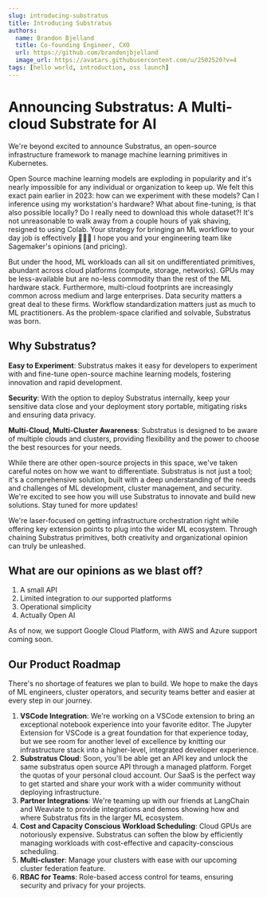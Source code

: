 ```yaml
---
slug: introducing-substratus
title: Introducing Substratus
authors:
  name: Brandon Bjelland
  title: Co-founding Engineer, CXO
  url: https://github.com/brandonjbjelland
  image_url: https://avatars.githubusercontent.com/u/2502520?v=4
tags: [hello world, introduction, oss launch]
---
```

# Announcing Substratus: A Multi-cloud Substrate for AI

We're beyond excited to announce Substratus, an open-source infrastructure
framework to manage machine learning primitives in Kubernetes.

Open Source machine learning models are exploding in popularity and it's nearly
impossible for any individual or organization to keep up. We felt this exact
pain earlier in 2023: how can we experiment with these models? Can I inference
using my workstation's hardware? What about fine-tuning, is that also possible
locally? Do I really need to download this whole dataset?! It's not unreasonable
to walk away from a couple hours of yak shaving, resigned to using Colab. Your
strategy for bringing an ML workflow to your day job is effectively 🤷🏾‍♀️ I
hope you and your engineering team like Sagemaker's opinions (and pricing).

But under the hood, ML workloads can all sit on undifferentiated primitives,
abundant across cloud platforms (compute, storage, networks). GPUs may be
less-available but are no-less commodity than the rest of the ML hardware stack.
Furthermore, multi-cloud footprints are increasingly common across medium and
large enterprises. Data security matters a great deal to these firms. Workflow
standardization matters just as much to ML practitioners. As the problem-space
clarified and solvable, Substratus was born.

## Why Substratus?

**Easy to Experiment**: Substratus makes it easy for developers to experiment
with and fine-tune open-source machine learning models, fostering innovation and
rapid development.

**Security**: With the option to deploy Substratus internally, keep your
sensitive data close and your deployment story portable, mitigating risks and
ensuring data privacy.

**Multi-Cloud, Multi-Cluster Awareness**: Substratus is designed to be aware of
multiple clouds and clusters, providing flexibility and the power to choose the
best resources for your needs.

While there are other open-source projects in this space, we've taken careful
notes on how we want to differentiate. Substratus is not just a tool; it's a
comprehensive solution, built with a deep understanding of the needs and
challenges of ML development, cluster management, and security. We're excited to
see how you will use Substratus to innovate and build new solutions. Stay tuned
for more updates!

We're laser-focused on getting infrastructure orchestration right while offering key extension points to plug
into the wider ML ecosystem. Through chaining Substratus primitives, both
creativity and organizational opinion can truly be unleashed.

## What are our opinions as we blast off?

1. A small API
2. Limited integration to our supported platforms
3. Operational simplicity
4. Actually Open AI

As of now, we support Google Cloud Platform, with AWS and Azure support coming
soon.

## Our Product Roadmap

There's no shortage of features we plan to build. We hope to make the days
of ML engineers, cluster operators, and security teams better and easier at
every step in our journey.

1. **VSCode Integration**: We're working on a VSCode extension to bring an
   exceptional notebook experience into your favorite editor. The Jupyter
   Extension for VSCode is a great foundation for that experience today, but
   we see room for another level of excellence by knitting our infrastructure
   stack into a higher-level, integrated developer experience.
2. **Substratus Cloud**: Soon, you'll be able get an API key and unlock the same
   substratus open source API through a managed platform. Forget the quotas of
   your personal cloud account. Our SaaS is the perfect way to get started and
   share your work with a wider community without deploying infrastructure.
3. **Partner Integrations**: We're teaming up with our friends at LangChain and
   Weaviate to provide integrations and demos showing how and where Substratus
   fits in the larger ML ecosystem.
4. **Cost and Capacity Conscious Workload Scheduling**: Cloud GPUs are
   notoriously expensive. Substratus can soften the blow by efficiently managing
   workloads with cost-effective and capacity-conscious scheduling.
5. **Multi-cluster**: Manage your clusters with ease with our upcoming
   cluster federation feature.
6. **RBAC for Teams**: Role-based access control for teams, ensuring security
   and privacy for your projects.
